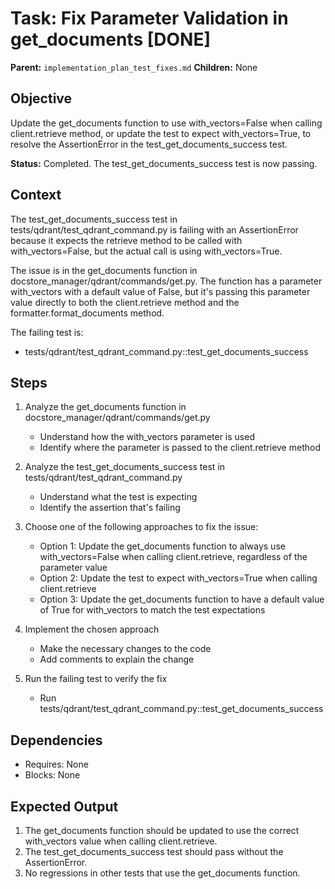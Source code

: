 # Task: Fix Parameter Validation in get_documents [DONE]
**Parent:** `implementation_plan_test_fixes.md`
**Children:** None

## Objective
Update the get_documents function to use with_vectors=False when calling client.retrieve method, or update the test to expect with_vectors=True, to resolve the AssertionError in the test_get_documents_success test.

**Status:** Completed. The test_get_documents_success test is now passing.

## Context
The test_get_documents_success test in tests/qdrant/test_qdrant_command.py is failing with an AssertionError because it expects the retrieve method to be called with with_vectors=False, but the actual call is using with_vectors=True.

The issue is in the get_documents function in docstore_manager/qdrant/commands/get.py. The function has a parameter with_vectors with a default value of False, but it's passing this parameter value directly to both the client.retrieve method and the formatter.format_documents method.

The failing test is:
- tests/qdrant/test_qdrant_command.py::test_get_documents_success

## Steps
1. Analyze the get_documents function in docstore_manager/qdrant/commands/get.py
   - Understand how the with_vectors parameter is used
   - Identify where the parameter is passed to the client.retrieve method

2. Analyze the test_get_documents_success test in tests/qdrant/test_qdrant_command.py
   - Understand what the test is expecting
   - Identify the assertion that's failing

3. Choose one of the following approaches to fix the issue:
   - Option 1: Update the get_documents function to always use with_vectors=False when calling client.retrieve, regardless of the parameter value
   - Option 2: Update the test to expect with_vectors=True when calling client.retrieve
   - Option 3: Update the get_documents function to have a default value of True for with_vectors to match the test expectations

4. Implement the chosen approach
   - Make the necessary changes to the code
   - Add comments to explain the change

5. Run the failing test to verify the fix
   - Run tests/qdrant/test_qdrant_command.py::test_get_documents_success

## Dependencies
- Requires: None
- Blocks: None

## Expected Output
1. The get_documents function should be updated to use the correct with_vectors value when calling client.retrieve.
2. The test_get_documents_success test should pass without the AssertionError.
3. No regressions in other tests that use the get_documents function.
